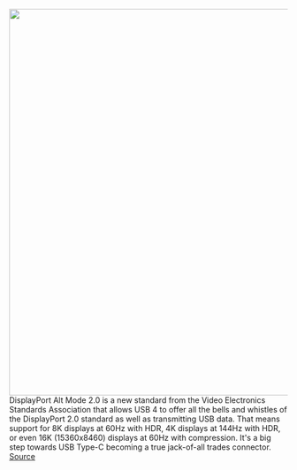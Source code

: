 <img src='https://cdn.vox-cdn.com/thumbor/4wCS638EnxJE08O4jt1sNFxzywY=/0x0:2040x1360/1200x800/filters:focal(857x517:1183x843)/cdn.vox-cdn.com/uploads/chorus_image/image/66732030/akrales_190522_3440_0067.0.jpg' width='700px' /><br/>
DisplayPort Alt Mode 2.0 is a new standard from the Video Electronics Standards Association that allows USB 4 to offer all the bells and whistles of the DisplayPort 2.0 standard as well as transmitting USB data. That means support for 8K displays at 60Hz with HDR, 4K displays at 144Hz with HDR, or even 16K (15360x8460) displays at 60Hz with compression. It's a big step towards USB Type-C becoming a true jack-of-all trades connector.
<a href='https://www.theverge.com/2020/4/30/21242445/vesa-displayport-alt-mode-2-0-usb-4-4k-144hz-hdr-8k-16k-displays'> Source <a/>